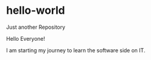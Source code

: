 # hello-world
Just another Repository

Hello Everyone!

I am starting my journey to learn the software side on IT.
